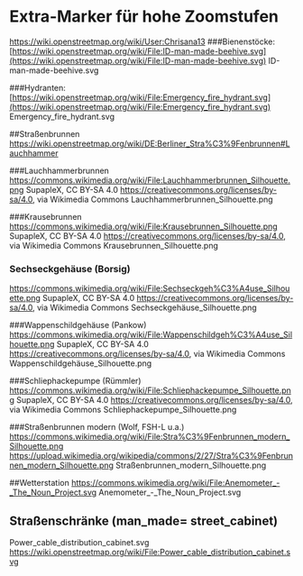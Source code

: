 # Extra-Marker für hohe Zoomstufen
https://wiki.openstreetmap.org/wiki/User:Chrisana13
###Bienenstöcke:
[https://wiki.openstreetmap.org/wiki/File:ID-man-made-beehive.svg](https://wiki.openstreetmap.org/wiki/File:ID-man-made-beehive.svg)
ID-man-made-beehive.svg

###Hydranten:
[https://wiki.openstreetmap.org/wiki/File:Emergency_fire_hydrant.svg](https://wiki.openstreetmap.org/wiki/File:Emergency_fire_hydrant.svg)
Emergency_fire_hydrant.svg

##Straßenbrunnen
https://wiki.openstreetmap.org/wiki/DE:Berliner_Stra%C3%9Fenbrunnen#Lauchhammer

###Lauchhammerbrunnen
https://commons.wikimedia.org/wiki/File:Lauchhammerbrunnen_Silhouette.png
SupapleX, CC BY-SA 4.0 <https://creativecommons.org/licenses/by-sa/4.0>, via Wikimedia Commons
Lauchhammerbrunnen_Silhouette.png

###Krausebrunnen
https://commons.wikimedia.org/wiki/File:Krausebrunnen_Silhouette.png
SupapleX, CC BY-SA 4.0 <https://creativecommons.org/licenses/by-sa/4.0>, via Wikimedia Commons
Krausebrunnen_Silhouette.png

### Sechseckgehäuse (Borsig)
https://commons.wikimedia.org/wiki/File:Sechseckgeh%C3%A4use_Silhouette.png
SupapleX, CC BY-SA 4.0 <https://creativecommons.org/licenses/by-sa/4.0>, via Wikimedia Commons
Sechseckgehäuse_Silhouette.png

###Wappenschildgehäuse (Pankow)
https://commons.wikimedia.org/wiki/File:Wappenschildgeh%C3%A4use_Silhouette.png
SupapleX, CC BY-SA 4.0 <https://creativecommons.org/licenses/by-sa/4.0>, via Wikimedia Commons
Wappenschildgehäuse_Silhouette.png

###Schliephackepumpe (Rümmler)
https://commons.wikimedia.org/wiki/File:Schliephackepumpe_Silhouette.png
SupapleX, CC BY-SA 4.0 <https://creativecommons.org/licenses/by-sa/4.0>, via Wikimedia Commons
Schliephackepumpe_Silhouette.png

###Straßenbrunnen modern (Wolf, FSH-L u.a.)
https://commons.wikimedia.org/wiki/File:Stra%C3%9Fenbrunnen_modern_Silhouette.png
https://upload.wikimedia.org/wikipedia/commons/2/27/Stra%C3%9Fenbrunnen_modern_Silhouette.png
Straßenbrunnen_modern_Silhouette.png

##Wetterstation
https://commons.wikimedia.org/wiki/File:Anemometer_-_The_Noun_Project.svg
Anemometer_-_The_Noun_Project.svg

## Straßenschränke (man_made= street_cabinet)
Power_cable_distribution_cabinet.svg
https://wiki.openstreetmap.org/wiki/File:Power_cable_distribution_cabinet.svg

